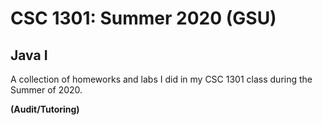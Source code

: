 # CSC 1301: Summer 2020 (GSU)
## Java I
A collection of homeworks and labs I did in my CSC 1301 class during the Summer of 2020.

**(Audit/Tutoring)**
